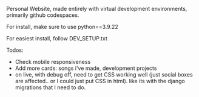 Personal Website, made entirely with virtual development environments, primarily github codespaces.

For install, make sure to use python==3.9.22

For easiest install, follow DEV_SETUP.txt

Todos:
- Check mobile responsiveness
- Add more cards: songs i've made, development projects
- on live, with debug off, need to get CSS working well (just social boxes are affected.. or I could just put CSS in html). like its with the django migrations that I need to do.